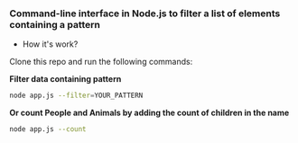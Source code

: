 ### Command-line interface in Node.js to filter a list of elements containing a pattern

- How it's work?

Clone this repo and run the following commands:

**Filter data containing pattern**

```bash
node app.js --filter=YOUR_PATTERN
```

**Or count People and Animals by adding the count of children in the name**
```bash
node app.js --count
```
